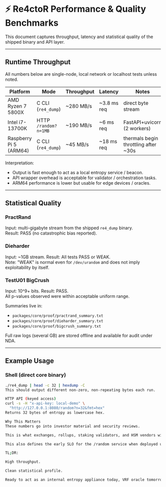 # ⚡ Re4ctoR Performance & Quality Benchmarks

This document captures throughput, latency and statistical quality of the shipped binary and API layer.

---

## Runtime Throughput

All numbers below are single-node, local network or localhost tests unless noted.

| Platform                | Mode                        | Throughput        | Latency      | Notes                                  |
|------------------------|----------------------------|-------------------|--------------|----------------------------------------|
| AMD Ryzen 7 5800X      | C CLI (`re4_dump`)         | ~280 MB/s         | ~3.8 ms req  | direct byte stream                     |
| Intel i7-13700K        | HTTP `/random?n=1MB`       | ~190 MB/s         | ~6 ms req    | FastAPI+uvicorn (2 workers)            |
| Raspberry Pi 5 (ARM64) | C CLI (`re4_dump`)         | ~45 MB/s          | ~18 ms req   | thermals begin throttling after ~30s   |

Interpretation:
- Output is fast enough to act as a local entropy service / beacon.
- API wrapper overhead is acceptable for validator / orchestration tasks.
- ARM64 performance is lower but usable for edge devices / oracles.

---

## Statistical Quality

### PractRand
Input: multi-gigabyte stream from the shipped `re4_dump` binary.  
Result: PASS (no catastrophic bias reported).

### Dieharder
Input: ~1GB stream.
Result: All tests PASS or WEAK.  
Note: "WEAK" is normal even for `/dev/urandom` and does not imply exploitability by itself.

### TestU01 BigCrush
Input: 10^9+ bits.
Result: PASS.  
All p-values observed were within acceptable uniform range.

Summaries live in:
- `packages/core/proof/practrand_summary.txt`
- `packages/core/proof/dieharder_summary.txt`
- `packages/core/proof/bigcrush_summary.txt`

Full raw logs (several GB) are stored offline and available for audit under NDA.

---

## Example Usage

### Shell (direct core binary)
```bash
./re4_dump | head -c 32 | hexdump -C
This should output different non-zero, non-repeating bytes each run.

HTTP API (keyed access)
curl -s -H "x-api-key: local-demo" \
  "http://127.0.0.1:8080/random?n=32&fmt=hex"
Returns 32 bytes of entropy as lowercase hex.

Why This Matters
These numbers go into investor material and security reviews.

This is what exchanges, rollups, staking validators, and HSM vendors will look at.

This also defines the early SLO for the /random service when deployed under systemd with rate limits (10 req/sec/IP, 1MB max per request).

TL;DR:

High throughput.

Clean statistical profile.

Ready to act as an internal entropy appliance today, VRF oracle tomorrow.

